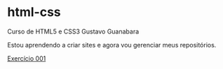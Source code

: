 # html-css
 Curso de HTML5 e CSS3 Gustavo Guanabara

Estou aprendendo a criar sites e agora vou gerenciar meus repositórios.

<a href="https://cardozo309.github.io/html-css/exerc%C3%ADcios/ex001/">Exercício 001 </a>